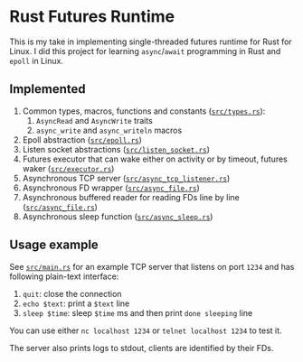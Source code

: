 Rust Futures Runtime
===

This is my take in implementing single-threaded futures runtime
for Rust for Linux. I did this project for learning `async`/`await`
programming in Rust and `epoll` in Linux.

## Implemented
1. Common types, macros, functions and constants ([`src/types.rs`](src/types.rs)):
   1. `AsyncRead` and `AsyncWrite` traits
   2. `async_write` and `async_writeln` macros
2. Epoll abstraction ([`src/epoll.rs`](src/epoll.rs))
3. Listen socket abstractions ([`src/listen_socket.rs`](src/listen_socket.rs))
4. Futures executor that can wake either on activity
   or by timeout, futures waker ([`src/executor.rs`](src/executor.rs))
5. Asynchronous TCP server ([`src/async_tcp_listener.rs`](src/async_tcp_listener.rs))
6. Asynchronous FD wrapper ([`src/async_file.rs`](src/async_file.rs))
7. Asynchronous buffered reader for
   reading FDs line by line ([`src/async_file.rs`](src/async_file.rs))
8. Asynchronous sleep function ([`src/async_sleep.rs`](src/async_sleep.rs))

## Usage example
See [`src/main.rs`](src/main.rs) for an example TCP server that listens
on port `1234` and has following plain-text interface:

1. `quit`: close the connection
2. `echo $text`: print a `$text` line
3. `sleep $time`: sleep `$time` ms and then print `done sleeping` line

You can use either `nc localhost 1234` or `telnet localhost 1234` to test it.

The server also prints logs to stdout, clients are identified by their FDs.
